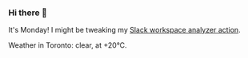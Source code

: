 ### Hi there :wave:

It's Monday! I might be tweaking my [Slack workspace analyzer action](https://github.com/bewuethr/slack-analyzer).

Weather in Toronto: clear, at +20°C.
